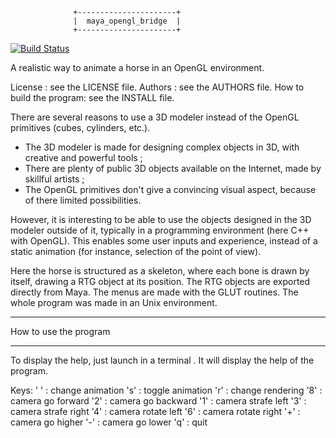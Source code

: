                   +----------------------+
                  |  maya_opengl_bridge  |
                  +----------------------+

[![Build Status](https://travis-ci.org/arnaud-ramey/maya_opengl_bridge.svg)](https://travis-ci.org/arnaud-ramey/maya_opengl_bridge)

A realistic way to animate a horse in an OpenGL environment.

License :                  see the LICENSE file.
Authors :                  see the AUTHORS file.
How to build the program:  see the INSTALL file.

There are several reasons to use a 3D modeler instead of the OpenGL
primitives (cubes, cylinders, etc.).
* The 3D modeler is made for designing complex objects in 3D, with creative
and powerful tools ;
* There are plenty of public 3D objects available on the Internet, made by
skillful artists ;
* The OpenGL primitives don't give a convincing visual aspect, because of
there limited possibilities.

However, it is interesting to be able to use the objects designed in the 3D
modeler outside of it, typically in a programming environment (here C++ with
OpenGL). This enables some user inputs and experience, instead of a static
animation (for instance, selection of the point of view).

Here the horse is structured as a skeleton, where each bone is drawn by
itself, drawing a RTG object at its position. The RTG objects are exported
directly from Maya. The menus are made with the GLUT routines. The whole
program was made in an Unix environment.

________________________________________________________________________________

How to use the program
________________________________________________________________________________
To display the help, just launch in a terminal .
It will display the help of the program.

Keys:
  ' ' : change animation
  's' : toggle animation
  'r' : change rendering
  '8' : camera go forward
  '2' : camera go backward
  '1' : camera strafe left
  '3' : camera strafe right
  '4' : camera rotate left
  '6' : camera rotate right
  '+' : camera go higher
  '-' : camera go lower
  'q' : quit

